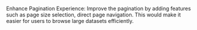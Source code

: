 Enhance Pagination Experience:
Improve the pagination by adding features such as page size selection, direct page navigation. This would make it easier for users to browse large datasets efficiently.
